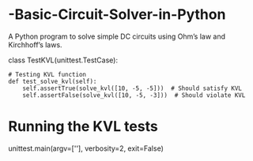 # -Basic-Circuit-Solver-in-Python
A Python program to solve simple DC circuits using Ohm’s law and Kirchhoff’s laws.

class TestKVL(unittest.TestCase):

    # Testing KVL function
    def test_solve_kvl(self):
        self.assertTrue(solve_kvl([10, -5, -5]))  # Should satisfy KVL
        self.assertFalse(solve_kvl([10, -5, -3]))  # Should violate KVL

# Running the KVL tests
unittest.main(argv=[''], verbosity=2, exit=False)
